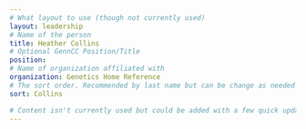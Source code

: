 ```yaml
---
# What layout to use (though not currently used)
layout: leadership
# Name of the person
title: Heather Collins
# Optional GennCC Position/Title
position:
# Name of organization affiliated with
organization: Genetics Home Reference
# The sort order. Recommended by last name but can be change as needed
sort: Collins

# Content isn't currently used but could be added with a few quick updates if needed to allow for bios
---
```

